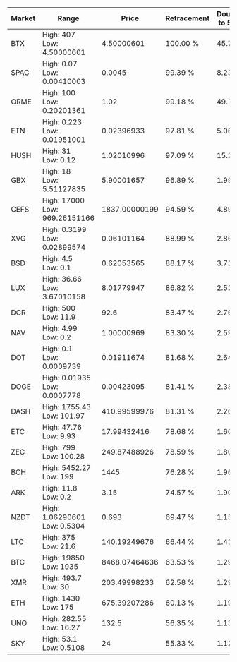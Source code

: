 | Market | Range | Price| Retracement | Doubles to 50% |
| --- | --- | --- | --- | --- |
| BTX | High: 407<br />Low: 4.50000601 | 4.50000601 | 100.00 % | 45.72 |
| $PAC | High: 0.07<br />Low: 0.00410003 | 0.0045 | 99.39 % | 8.23 |
| ORME | High: 100<br />Low: 0.20201361 | 1.02 | 99.18 % | 49.12 |
| ETN | High: 0.223<br />Low: 0.01951001 | 0.02396933 | 97.81 % | 5.06 |
| HUSH | High: 31<br />Low: 0.12 | 1.02010996 | 97.09 % | 15.25 |
| GBX | High: 18<br />Low: 5.51127835 | 5.90001657 | 96.89 % | 1.99 |
| CEFS | High: 17000<br />Low: 969.26151166 | 1837.00000199 | 94.59 % | 4.89 |
| XVG | High: 0.3199<br />Low: 0.02899574 | 0.06101164 | 88.99 % | 2.86 |
| BSD | High: 4.5<br />Low: 0.1 | 0.62053565 | 88.17 % | 3.71 |
| LUX | High: 36.66<br />Low: 3.67010158 | 8.01779947 | 86.82 % | 2.52 |
| DCR | High: 500<br />Low: 11.9 | 92.6 | 83.47 % | 2.76 |
| NAV | High: 4.99<br />Low: 0.2 | 1.00000969 | 83.30 % | 2.59 |
| DOT | High: 0.1<br />Low: 0.0009739 | 0.01911674 | 81.68 % | 2.64 |
| DOGE | High: 0.01935<br />Low: 0.0007778 | 0.00423095 | 81.41 % | 2.38 |
| DASH | High: 1755.43<br />Low: 101.97 | 410.99599976 | 81.31 % | 2.26 |
| ETC | High: 47.76<br />Low: 9.93 | 17.99432416 | 78.68 % | 1.60 |
| ZEC | High: 799<br />Low: 100.28 | 249.87488926 | 78.59 % | 1.80 |
| BCH | High: 5452.27<br />Low: 199 | 1445 | 76.28 % | 1.96 |
| ARK | High: 11.8<br />Low: 0.2 | 3.15 | 74.57 % | 1.90 |
| NZDT | High: 1.06290601<br />Low: 0.5304 | 0.693 | 69.47 % | 1.15 |
| LTC | High: 375<br />Low: 21.6 | 140.19249676 | 66.44 % | 1.41 |
| BTC | High: 19850<br />Low: 1935 | 8468.07464636 | 63.53 % | 1.29 |
| XMR | High: 493.7<br />Low: 30 | 203.49998233 | 62.58 % | 1.29 |
| ETH | High: 1430<br />Low: 175 | 675.39207286 | 60.13 % | 1.19 |
| UNO | High: 282.55<br />Low: 16.27 | 132.5 | 56.35 % | 1.13 |
| SKY | High: 53.1<br />Low: 0.5108 | 24 | 55.33 % | 1.12 |
